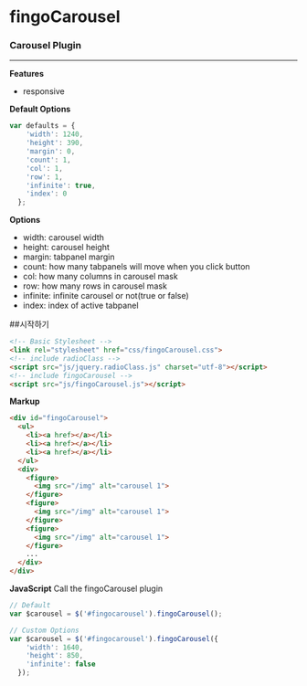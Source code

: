 # fingoCarousel
### Carousel Plugin

---

**Features**
- responsive

**Default Options**
```js
var defaults = {
    'width': 1240,
    'height': 390,
    'margin': 0,
    'count': 1,
    'col': 1,
    'row': 1,
    'infinite': true,
    'index': 0
  };
```

**Options**
- width: carousel width
- height: carousel height
- margin: tabpanel margin
- count: how many tabpanels will move when you click button
- col: how many columns in carousel mask
- row: how many rows in carousel mask
- infinite: infinite carousel or not(true or false)
- index: index of active tabpanel

##시작하기
```html
<!-- Basic Stylesheet -->
<link rel="stylesheet" href="css/fingoCarousel.css">
<!-- include radioClass -->
<script src="js/jquery.radioClass.js" charset="utf-8"></script>
<!-- include fingoCarousel -->
<script src="js/fingoCarousel.js"></script>
```

**Markup**

```html
<div id="fingoCarousel">
  <ul>
    <li><a href></a></li>
    <li><a href></a></li>
    <li><a href></a></li>
  </ul>
  <div>
    <figure>
      <img src="/img" alt="carousel 1">
    </figure>
    <figure>
      <img src="/img" alt="carousel 1">
    </figure>
    <figure>
      <img src="/img" alt="carousel 1">
    </figure>
    ...
  </div>
</div>
```

**JavaScript**
Call the fingoCarousel plugin
```js
// Default
var $carousel = $('#fingocarousel').fingoCarousel();

// Custom Options
var $carousel = $('#fingocarousel').fingoCarousel({
    'width': 1640,
    'height': 850,
    'infinite': false
  });
```

